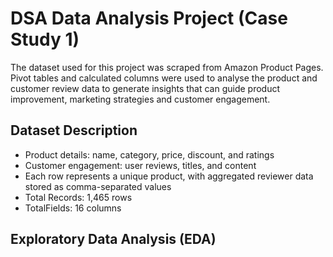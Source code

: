 # DSA Data Analysis Project (Case Study 1)
The dataset used for this project was scraped from Amazon Product Pages. Pivot tables and calculated columns were used to analyse the product and customer review data to generate insights that can guide product improvement, marketing strategies and customer engagement.

## Dataset Description
- Product details: name, category, price, discount, and ratings
- Customer engagement: user reviews, titles, and content
- Each row represents a unique product, with aggregated reviewer data stored as comma-separated values
- Total Records: 1,465 rows
- TotalFields: 16 columns

## Exploratory Data Analysis (EDA)
